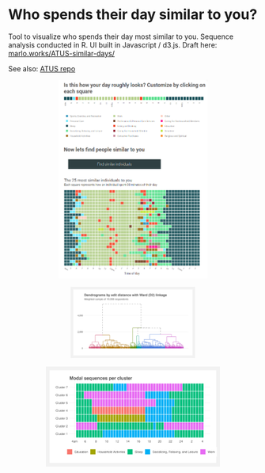 # Who spends their day similar to you?

Tool to visualize who spends their day most similar to you. Sequence analysis conducted in R. UI built in Javascript / d3.js. Draft here: [marlo.works/ATUS-similar-days/](https://www.marlo.works/posts/atus-similar-days/)

See also: [ATUS repo](https://github.com/joemarlo/ATUS)

<p align="center">
<img src="screenshot.png" width=60%>
</p>

<p align="center">
<img src="Plots/dendrogram.png" width=50%>
</p>

<p align="center">
<img src="Plots/modal_sequences.svg" width=70%>
</p>
